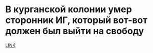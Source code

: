 # В курганской колонии умер сторонник ИГ, который вот-вот должен был выйти на свободу



[LINK](https://varlamov.ru/2176678.html)